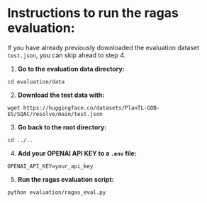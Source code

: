 # Instructions to run the ragas evaluation:

If you have already previously downloaded the evaluation dataset `test.json`, you can skip ahead to step 4.

1. **Go to the evaluation data directory:**
```
cd evaluation/data
```

2. **Download the test data with:**
```
wget https://huggingface.co/datasets/PlanTL-GOB-ES/SQAC/resolve/main/test.json
```

3. **Go back to the root directory:**
```
cd ../..
```

4. **Add your OPENAI API KEY to a `.env` file:**
```
OPENAI_API_KEY=your_api_key
```

5. **Run the ragas evaluation script:**
```
python evaluation/ragas_eval.py
```
